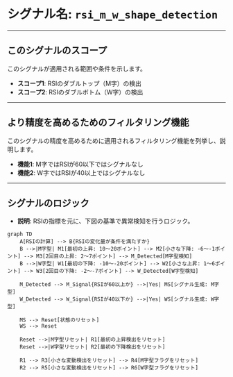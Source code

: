 # シグナル名: `rsi_m_w_shape_detection`

---

## このシグナルのスコープ
このシグナルが適用される範囲や条件を示します。

- **スコープ1**: RSIのダブルトップ（M字）の検出
- **スコープ2**: RSIのダブルボトム（W字）の検出

---

## より精度を高めるためのフィルタリング機能
このシグナルの精度を高めるために適用されるフィルタリング機能を列挙し、説明します。

- **機能1**: M字ではRSIが60以下ではシグナルなし
- **機能2**: W字ではRSIが40以上ではシグナルなし

---

## シグナルのロジック
- **説明**: RSIの指標を元に、下図の基準で異常検知を行うロジック。

```mermaid
graph TD
    A[RSIの計算] --> B{RSIの変化量が条件を満たすか}
    B -->|M字型| M1[最初の上昇: 10〜20ポイント] --> M2[小さな下降: -6〜-1ポイント] --> M3[2回目の上昇: 2〜7ポイント] --> M_Detected[M字型検知]
    B -->|W字型| W1[最初の下降: -10〜-20ポイント] --> W2[小さな上昇: 1〜6ポイント] --> W3[2回目の下降: -2〜-7ポイント] --> W_Detected[W字型検知]
    
    M_Detected --> M_Signal{RSIが60以上か} -->|Yes| MS[シグナル生成: M字型]
    W_Detected --> W_Signal{RSIが40以下か} -->|Yes| WS[シグナル生成: W字型]

    MS --> Reset[状態のリセット]
    WS --> Reset

    Reset -->|M字型リセット| R1[最初の上昇検出をリセット]
    Reset -->|W字型リセット| R2[最初の下降検出をリセット]
    
    R1 --> R3[小さな変動検出をリセット] --> R4[M字型フラグをリセット]
    R2 --> R5[小さな変動検出をリセット] --> R6[W字型フラグをリセット]
```
